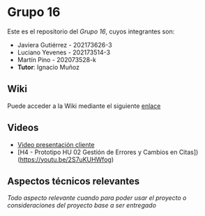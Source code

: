 # Grupo 16

Este es el repositorio del *Grupo 16*, cuyos integrantes son:

* Javiera Gutiérrez - 202173626-3
* Luciano Yevenes - 202173514-3
* Martín Pino - 202073528-k
* **Tutor**: Ignacio Muñoz

## Wiki


Puede acceder a la Wiki mediante el siguiente [enlace](https://github.com/Nachops/INF236P201G16/wiki)
## Videos


* [Video presentación cliente](https://www.youtube.com/watch?v=zkh5qiSlN1M)
* [H4 - Prototipo HU 02 Gestión de Errores y Cambios en Citas])(https://youtu.be/2S7uKUHWfog)
 
## Aspectos técnicos relevantes

_Todo aspecto relevante cuando para poder usar el proyecto o consideraciones del proyecto base a ser entregado_
